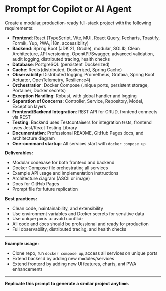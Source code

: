 # Prompt for Copilot or AI Agent

Create a modular, production-ready full-stack project with the following requirements:

- **Frontend**: React (TypeScript, Vite, MUI, React Query, Recharts, Toastify, Formik, Yup, PWA, i18n, accessibility)
- **Backend**: Spring Boot (JDK 21, Gradle), modular, SOLID, Clean Architecture, API versioning, OpenAPI/Swagger, advanced validation, audit logging, distributed tracing, health checks
- **Database**: PostgreSQL (persistent, Dockerized)
- **Cache**: Redis (distributed, Dockerized, Spring Cache)
- **Observability**: Distributed logging, Prometheus, Grafana, Spring Boot Actuator, OpenTelemetry, Resilience4j
- **Orchestration**: Docker Compose (unique ports, persistent storage, Portainer, Docker secrets)
- **Exception Handling**: Robust, with global handler and logging
- **Separation of Concerns**: Controller, Service, Repository, Model, Exception layers
- **Frontend/Backend Integration**: REST API for CRUD, frontend connects via REST
- **Testing**: Backend uses Testcontainers for integration tests, frontend uses Jest/React Testing Library
- **Documentation**: Professional README, GitHub Pages docs, and architecture diagram
- **One-command startup**: All services start with `docker compose up`

**Deliverables:**

- Modular codebase for both frontend and backend
- Docker Compose file orchestrating all services
- Example API usage and implementation instructions
- Architecture diagram (ASCII or image)
- Docs for GitHub Pages
- Prompt file for future replication

**Best practices:**

- Clean code, maintainability, and extensibility
- Use environment variables and Docker secrets for sensitive data
- Use unique ports to avoid conflicts
- All code and docs should be professional and ready for production
- Full observability, distributed tracing, and health checks

---

**Example usage:**

- Clone repo, run `docker compose up`, access all services on unique ports
- Extend backend by adding new modules/services
- Extend frontend by adding new UI features, charts, and PWA enhancements

---

**Replicate this prompt to generate a similar project anytime.**
